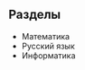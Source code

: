 ## Разделы
* <a onclick="loadURL('math//README')">Математика</a>
* <a onclick="loadURL('rus//README')">Русский язык</a>
* <a onclick="loadURL('inf//README')">Информатика</a>
